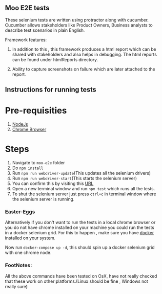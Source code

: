 ## Moo E2E tests

These selenium tests are written using protractor along with cucumber. Cucumber allows stakeholders like Product Owners, Business analysts to describe test scenarios
in plain English.

Framework features:

1. In addition to this , this framework produces
a html report which can be shared with stakeholders and also helps in debugging.
The html reports can be found under htmlReports directory.

2. Ability to capture screenshots on failure which are later attached to the report.


## Instructions for running tests

# Pre-requisities

1. [NodeJs](https://nodejs.org/en/download/)
2. [Chrome Browser](https://www.google.com/chrome/browser/desktop/index.html)


# Steps
1. Navigate to `moo-e2e` folder
2. Do `npm install`
3. Run `npm run webdriver-update`(This updates all the selenium drivers)
4. Run `npm run webdriver-start`(This starts the selenium server)
5. You can confirm this by visiting this [URL](http://localhost:4444/wd/hub/static/resource/hub.html)
6. Open a new terminal window and run `npm test` which runs all the tests.
7. To shut the selenium server just press `ctrl+c` in terminal window where the selenium server is running.

### Easter-Eggs

Alternatively if you don't want to run the tests in a local chrome browser or you do not have chrome installed on your machine you could run the tests in a docker selenium grid. For this to happen , make sure you have [docker](https://www.docker.com/docker-mac) installed on your system.

Now run `docker-compose up -d`, this should spin up a docker selenium grid with one chrome node.

### FootNotes:
All the above commands have been tested on OsX, have not really checked that these work on other platforms.(Linux should be fine , Windows not really sure)
